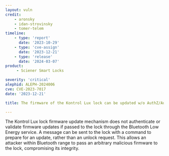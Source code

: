 ```yaml
---
layout: vuln
credit:
    - aronsky
    - idan-strovinsky
    - tomer-telem
timeline:
    - type: 'report'
      date: '2023-10-29'
    - type: 'cve-assign'
      date: '2023-12-21'
    - type: 'release'
      date: '2024-03-07'
product:
     - Sciener Smart Locks

severity: 'critical'
alephid: ALEPH-2024006
cve: CVE-2023-7017
date: '2023-12-21'

title: The firmware of the Kontrol Lux lock can be updated w/o AuthZ/AuthC.

---
```

The Kontrol Lux lock firmware update mechanism does not authenticate or validate
firmware updates if passed to the lock through the Bluetooth Low Energy service.
A message can be sent to the lock with a command to prepare for an update,
rather than an unlock request. This allows an attacker within Bluetooth range to
pass an arbitrary malicious firmware to the lock, compromising its integrity.
